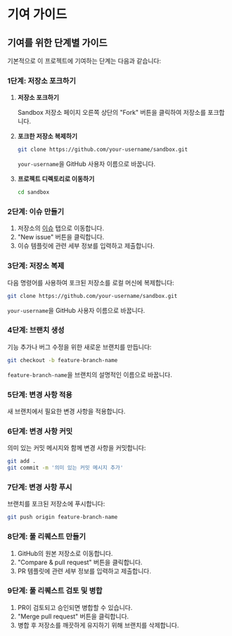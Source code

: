 # 기여 가이드

## 기여를 위한 단계별 가이드

기본적으로 이 프로젝트에 기여하는 단계는 다음과 같습니다:

### 1단계: 저장소 포크하기

1. **저장소 포크하기**

   Sandbox 저장소 페이지 오른쪽 상단의 "Fork" 버튼을 클릭하여 저장소를 포크합니다.

2. **포크한 저장소 복제하기**

   ```sh
   git clone https://github.com/your-username/sandbox.git
   ```

   `your-username`을 GitHub 사용자 이름으로 바꿉니다.

3. **프로젝트 디렉토리로 이동하기**

   ```sh
   cd sandbox
   ```

### 2단계: 이슈 만들기

1. 저장소의 [이슈](https://github.com/your-username/sandbox/issues) 탭으로 이동합니다.
2. "New issue" 버튼을 클릭합니다.
3. 이슈 템플릿에 관련 세부 정보를 입력하고 제출합니다.

### 3단계: 저장소 복제

다음 명령어를 사용하여 포크된 저장소를 로컬 머신에 복제합니다:

```sh
git clone https://github.com/your-username/sandbox.git
```

`your-username`을 GitHub 사용자 이름으로 바꿉니다.

### 4단계: 브랜치 생성

기능 추가나 버그 수정을 위한 새로운 브랜치를 만듭니다:

```sh
git checkout -b feature-branch-name
```

`feature-branch-name`을 브랜치의 설명적인 이름으로 바꿉니다.

### 5단계: 변경 사항 적용

새 브랜치에서 필요한 변경 사항을 적용합니다.

### 6단계: 변경 사항 커밋

의미 있는 커밋 메시지와 함께 변경 사항을 커밋합니다:

```sh
git add .
git commit -m '의미 있는 커밋 메시지 추가'
```

### 7단계: 변경 사항 푸시

브랜치를 포크된 저장소에 푸시합니다:

```sh
git push origin feature-branch-name
```

### 8단계: 풀 리퀘스트 만들기

1. GitHub의 원본 저장소로 이동합니다.
2. "Compare & pull request" 버튼을 클릭합니다.
3. PR 템플릿에 관련 세부 정보를 입력하고 제출합니다.

### 9단계: 풀 리퀘스트 검토 및 병합

1. PR이 검토되고 승인되면 병합할 수 있습니다.
2. "Merge pull request" 버튼을 클릭합니다.
3. 병합 후 저장소를 깨끗하게 유지하기 위해 브랜치를 삭제합니다.
